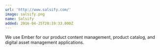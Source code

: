 ```yaml
---
url: 'http://www.salsify.com/'
image: salsify.png
name: Salsify
added: 2016-04-25T20:19:33.000Z
---
```

We use Ember for our product content management, product catalog, and digital asset management applications.